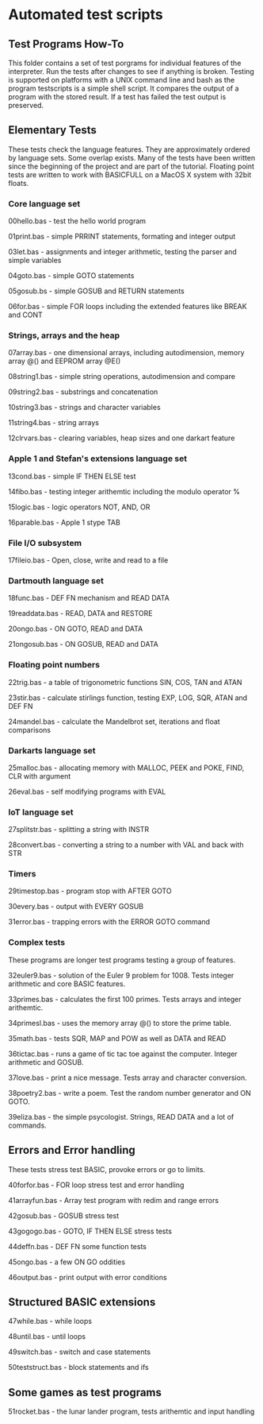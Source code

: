 # Automated test scripts

## Test Programs How-To 

This folder contains a set of test porgrams for individual features of the interpreter. Run the tests after changes to see if anything is broken. Testing is supported on platforms with a UNIX command line and bash as the program testscripts is a simple shell script. It compares the output of a program with the stored result. If a test has failed the test output is preserved. 

## Elementary Tests 

These tests check the language features. They are approximately ordered by language sets. Some overlap exists. Many of the tests have been written since the beginning of the project and are part of the tutorial. Floating point tests are written to work with BASICFULL on a MacOS X system with 32bit floats. 

### Core language set

00hello.bas - test the hello world program

01print.bas - simple PRRINT statements, formating and integer output

03let.bas - assignments and integer arithmetic, testing the parser and simple variables

04goto.bas - simple GOTO statements

05gosub.bs - simple GOSUB and RETURN statements

06for.bas - simple FOR loops including the extended features like BREAK and CONT 

### Strings, arrays and the heap

07array.bas - one dimensional arrays, including autodimension, memory array @() and EEPROM array @E()

08string1.bas - simple string operations, autodimension and compare

09string2.bas - substrings and concatenation

10string3.bas - strings and character variables

11string4.bas - string arrays 

12clrvars.bas - clearing variables, heap sizes and one darkart feature 

### Apple 1 and Stefan's extensions language set

13cond.bas - simple IF THEN ELSE test

14fibo.bas - testing integer arithemtic including the modulo operator % 

15logic.bas - logic operators NOT, AND, OR

16parable.bas - Apple 1 stype TAB

### File I/O subsystem

17fileio.bas - Open, close, write and read to a file 

### Dartmouth language set

18func.bas - DEF FN mechanism and READ DATA

19readdata.bas - READ, DATA and RESTORE

20ongo.bas - ON GOTO, READ and DATA

21ongosub.bas - ON GOSUB, READ and DATA

### Floating point numbers

22trig.bas - a table of trigonometric functions SIN, COS, TAN and ATAN

23stir.bas - calculate stirlings function, testing EXP, LOG, SQR, ATAN and DEF FN

24mandel.bas - calculate the Mandelbrot set, iterations and float comparisons 

### Darkarts language set 

25malloc.bas - allocating memory with MALLOC, PEEK and POKE, FIND, CLR with argument

26eval.bas - self modifying programs with EVAL

### IoT language set

27splitstr.bas - splitting a string with INSTR

28convert.bas - converting a string to a number with VAL and back with STR

### Timers 

29timestop.bas - program stop with AFTER GOTO

30every.bas - output with EVERY GOSUB

31error.bas - trapping errors with the ERROR GOTO command

### Complex tests

These programs are longer test programs testing a group of features. 

32euler9.bas - solution of the Euler 9 problem for 1008. Tests integer arithmetic and core BASIC features.

33primes.bas - calculates the first 100 primes. Tests arrays and integer arithemtic.

34primesl.bas - uses the memory array @() to store the prime table. 

35math.bas - tests SQR, MAP and POW as well as DATA and READ

36tictac.bas - runs a game of tic tac toe against the computer. Integer arithmetic and GOSUB.

37love.bas - print a nice message. Tests array and character conversion.

38poetry2.bas - write a poem. Test the random number generator and ON GOTO.

39eliza.bas - the simple psycologist. Strings, READ DATA and a lot of commands.

## Errors and Error handling

These tests stress test BASIC, provoke errors or go to limits.

40forfor.bas - FOR loop stress test and error handling 

41arrayfun.bas - Array test program with redim and range errors

42gosub.bas - GOSUB stress test

43gogogo.bas - GOTO, IF THEN ELSE stress tests

44deffn.bas - DEF FN some function tests 

45ongo.bas - a few ON GO oddities

46output.bas - print output with error conditions 

## Structured BASIC extensions

47while.bas - while loops 

48until.bas - until loops 

49switch.bas - switch and case statements 

50teststruct.bas - block statements and ifs

## Some games as test programs 

51rocket.bas - the lunar lander program, tests arithemtic and input handling








